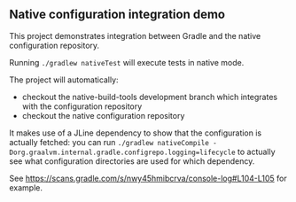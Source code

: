 ## Native configuration integration demo

This project demonstrates integration between Gradle and the native configuration repository.

Running `./gradlew nativeTest` will execute tests in native mode.

The project will automatically:

- checkout the native-build-tools development branch which integrates with the configuration repository
- checkout the native configuration repository

It makes use of a JLine dependency to show that the configuration is actually fetched: you can run `./gradlew nativeCompile -Dorg.graalvm.internal.gradle.configrepo.logging=lifecycle` to actually see what configuration directories are used for which dependency.

See https://scans.gradle.com/s/nwy45hmibcrva/console-log#L104-L105 for example.



